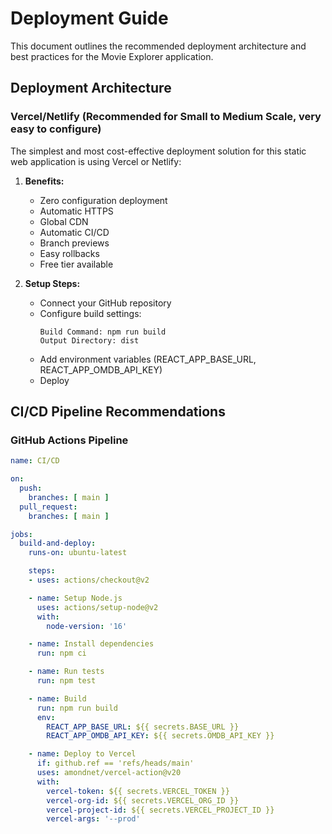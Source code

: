# Deployment Guide

This document outlines the recommended deployment architecture and best practices for the Movie Explorer application.

## Deployment Architecture

###  Vercel/Netlify (Recommended for Small to Medium Scale, very easy to configure)

The simplest and most cost-effective deployment solution for this static web application is using Vercel or Netlify:

1. **Benefits:**
   - Zero configuration deployment
   - Automatic HTTPS
   - Global CDN
   - Automatic CI/CD
   - Branch previews
   - Easy rollbacks
   - Free tier available

2. **Setup Steps:**
   - Connect your GitHub repository
   - Configure build settings:
     ```
     Build Command: npm run build
     Output Directory: dist
     ```
   - Add environment variables (REACT_APP_BASE_URL, REACT_APP_OMDB_API_KEY)
   - Deploy

## CI/CD Pipeline Recommendations

### GitHub Actions Pipeline

```yaml
name: CI/CD

on:
  push:
    branches: [ main ]
  pull_request:
    branches: [ main ]

jobs:
  build-and-deploy:
    runs-on: ubuntu-latest

    steps:
    - uses: actions/checkout@v2

    - name: Setup Node.js
      uses: actions/setup-node@v2
      with:
        node-version: '16'

    - name: Install dependencies
      run: npm ci

    - name: Run tests
      run: npm test

    - name: Build
      run: npm run build
      env:
        REACT_APP_BASE_URL: ${{ secrets.BASE_URL }}
        REACT_APP_OMDB_API_KEY: ${{ secrets.OMDB_API_KEY }}

    - name: Deploy to Vercel
      if: github.ref == 'refs/heads/main'
      uses: amondnet/vercel-action@v20
      with:
        vercel-token: ${{ secrets.VERCEL_TOKEN }}
        vercel-org-id: ${{ secrets.VERCEL_ORG_ID }}
        vercel-project-id: ${{ secrets.VERCEL_PROJECT_ID }}
        vercel-args: '--prod'
```
